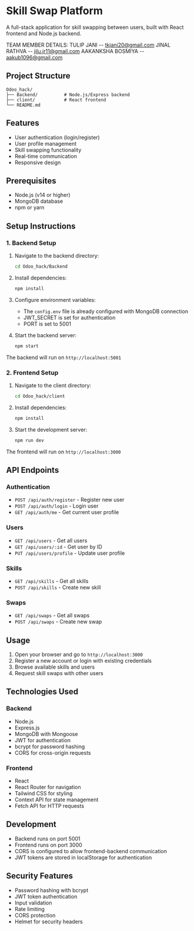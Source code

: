 # Skill Swap Platform

A full-stack application for skill swapping between users, built with React frontend and Node.js backend.

TEAM MEMBER DETAILS:
TULIP JANI -- tkjani20@gmail.com
JINAL RATHVA -- jilu.jr11@gmail.com
AAKANKSHA BOSMIYA -- aakub1096@gmail.com




## Project Structure

```
Odoo_hack/
├── Backend/          # Node.js/Express backend
├── client/           # React frontend
└── README.md
```

## Features

- User authentication (login/register)
- User profile management
- Skill swapping functionality
- Real-time communication
- Responsive design

## Prerequisites

- Node.js (v14 or higher)
- MongoDB database
- npm or yarn

## Setup Instructions

### 1. Backend Setup

1. Navigate to the backend directory:
   ```bash
   cd Odoo_hack/Backend
   ```

2. Install dependencies:
   ```bash
   npm install
   ```

3. Configure environment variables:
   - The `config.env` file is already configured with MongoDB connection
   - JWT_SECRET is set for authentication
   - PORT is set to 5001

4. Start the backend server:
   ```bash
   npm start
   ```

The backend will run on `http://localhost:5001`

### 2. Frontend Setup

1. Navigate to the client directory:
   ```bash
   cd Odoo_hack/client
   ```

2. Install dependencies:
   ```bash
   npm install
   ```

3. Start the development server:
   ```bash
   npm run dev
   ```

The frontend will run on `http://localhost:3000`

## API Endpoints

### Authentication
- `POST /api/auth/register` - Register new user
- `POST /api/auth/login` - Login user
- `GET /api/auth/me` - Get current user profile

### Users
- `GET /api/users` - Get all users
- `GET /api/users/:id` - Get user by ID
- `PUT /api/users/profile` - Update user profile

### Skills
- `GET /api/skills` - Get all skills
- `POST /api/skills` - Create new skill

### Swaps
- `GET /api/swaps` - Get all swaps
- `POST /api/swaps` - Create new swap

## Usage

1. Open your browser and go to `http://localhost:3000`
2. Register a new account or login with existing credentials
3. Browse available skills and users
4. Request skill swaps with other users

## Technologies Used

### Backend
- Node.js
- Express.js
- MongoDB with Mongoose
- JWT for authentication
- bcrypt for password hashing
- CORS for cross-origin requests

### Frontend
- React
- React Router for navigation
- Tailwind CSS for styling
- Context API for state management
- Fetch API for HTTP requests

## Development

- Backend runs on port 5001
- Frontend runs on port 3000
- CORS is configured to allow frontend-backend communication
- JWT tokens are stored in localStorage for authentication

## Security Features

- Password hashing with bcrypt
- JWT token authentication
- Input validation
- Rate limiting
- CORS protection
- Helmet for security headers 
